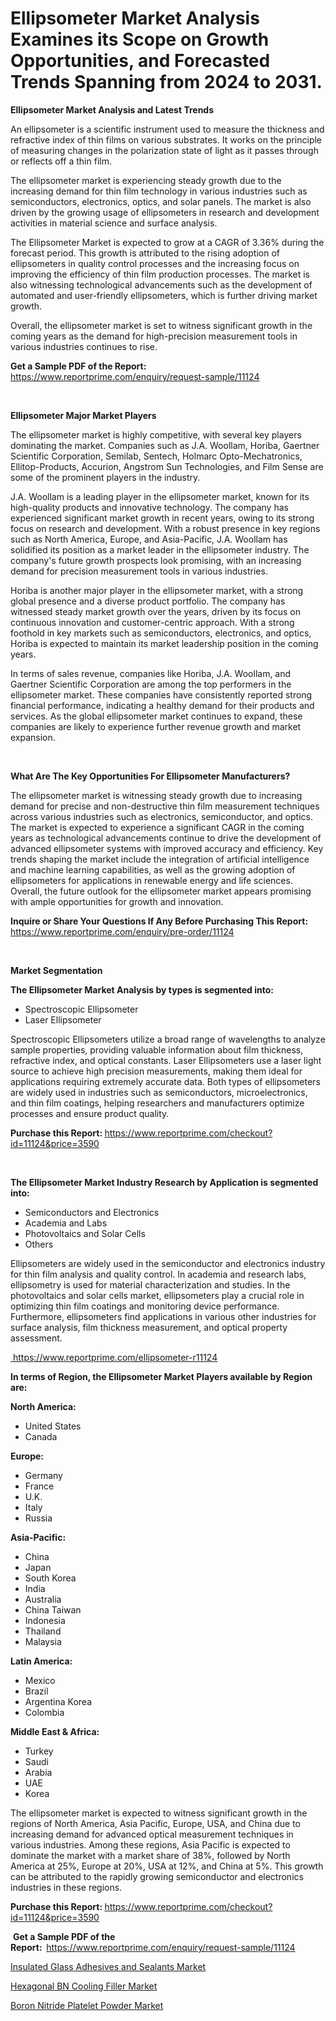 <p><h1>Ellipsometer Market Analysis Examines its Scope on Growth Opportunities, and Forecasted Trends Spanning from 2024 to 2031.</h1></p><p><strong>Ellipsometer Market Analysis and Latest Trends</strong></p>
<p><p>An ellipsometer is a scientific instrument used to measure the thickness and refractive index of thin films on various substrates. It works on the principle of measuring changes in the polarization state of light as it passes through or reflects off a thin film.</p><p>The ellipsometer market is experiencing steady growth due to the increasing demand for thin film technology in various industries such as semiconductors, electronics, optics, and solar panels. The market is also driven by the growing usage of ellipsometers in research and development activities in material science and surface analysis.</p><p>The Ellipsometer Market is expected to grow at a CAGR of 3.36% during the forecast period. This growth is attributed to the rising adoption of ellipsometers in quality control processes and the increasing focus on improving the efficiency of thin film production processes. The market is also witnessing technological advancements such as the development of automated and user-friendly ellipsometers, which is further driving market growth.</p><p>Overall, the ellipsometer market is set to witness significant growth in the coming years as the demand for high-precision measurement tools in various industries continues to rise.</p></p>
<p><strong>Get a Sample PDF of the Report:&nbsp;</strong> <a href="https://www.reportprime.com/enquiry/request-sample/11124">https://www.reportprime.com/enquiry/request-sample/11124</a></p>
<p>&nbsp;</p>
<p><strong>Ellipsometer Major Market Players</strong></p>
<p><p>The ellipsometer market is highly competitive, with several key players dominating the market. Companies such as J.A. Woollam, Horiba, Gaertner Scientific Corporation, Semilab, Sentech, Holmarc Opto-Mechatronics, Ellitop-Products, Accurion, Angstrom Sun Technologies, and Film Sense are some of the prominent players in the industry.</p><p>J.A. Woollam is a leading player in the ellipsometer market, known for its high-quality products and innovative technology. The company has experienced significant market growth in recent years, owing to its strong focus on research and development. With a robust presence in key regions such as North America, Europe, and Asia-Pacific, J.A. Woollam has solidified its position as a market leader in the ellipsometer industry. The company's future growth prospects look promising, with an increasing demand for precision measurement tools in various industries.</p><p>Horiba is another major player in the ellipsometer market, with a strong global presence and a diverse product portfolio. The company has witnessed steady market growth over the years, driven by its focus on continuous innovation and customer-centric approach. With a strong foothold in key markets such as semiconductors, electronics, and optics, Horiba is expected to maintain its market leadership position in the coming years.</p><p>In terms of sales revenue, companies like Horiba, J.A. Woollam, and Gaertner Scientific Corporation are among the top performers in the ellipsometer market. These companies have consistently reported strong financial performance, indicating a healthy demand for their products and services. As the global ellipsometer market continues to expand, these companies are likely to experience further revenue growth and market expansion.</p></p>
<p>&nbsp;</p>
<p><strong>What Are The Key Opportunities For Ellipsometer Manufacturers?</strong></p>
<p><p>The ellipsometer market is witnessing steady growth due to increasing demand for precise and non-destructive thin film measurement techniques across various industries such as electronics, semiconductor, and optics. The market is expected to experience a significant CAGR in the coming years as technological advancements continue to drive the development of advanced ellipsometer systems with improved accuracy and efficiency. Key trends shaping the market include the integration of artificial intelligence and machine learning capabilities, as well as the growing adoption of ellipsometers for applications in renewable energy and life sciences. Overall, the future outlook for the ellipsometer market appears promising with ample opportunities for growth and innovation.</p></p>
<p><strong>Inquire or Share Your Questions If Any Before Purchasing This Report:</strong> <a href="https://www.reportprime.com/enquiry/pre-order/11124">https://www.reportprime.com/enquiry/pre-order/11124</a></p>
<p>&nbsp;</p>
<p><strong>Market Segmentation</strong></p>
<p><strong>The Ellipsometer Market Analysis by types is segmented into:</strong></p>
<p><ul><li>Spectroscopic Ellipsometer</li><li>Laser Ellipsometer</li></ul></p>
<p><p>Spectroscopic Ellipsometers utilize a broad range of wavelengths to analyze sample properties, providing valuable information about film thickness, refractive index, and optical constants. Laser Ellipsometers use a laser light source to achieve high precision measurements, making them ideal for applications requiring extremely accurate data. Both types of ellipsometers are widely used in industries such as semiconductors, microelectronics, and thin film coatings, helping researchers and manufacturers optimize processes and ensure product quality.</p></p>
<p><strong>Purchase this Report:&nbsp;</strong><a href="https://www.reportprime.com/checkout?id=11124&price=3590">https://www.reportprime.com/checkout?id=11124&price=3590</a></p>
<p>&nbsp;</p>
<p><strong>The Ellipsometer Market Industry Research by Application is segmented into:</strong></p>
<p><ul><li>Semiconductors and Electronics</li><li>Academia and Labs</li><li>Photovoltaics and Solar Cells</li><li>Others</li></ul></p>
<p><p>Ellipsometers are widely used in the semiconductor and electronics industry for thin film analysis and quality control. In academia and research labs, ellipsometry is used for material characterization and studies. In the photovoltaics and solar cells market, ellipsometers play a crucial role in optimizing thin film coatings and monitoring device performance. Furthermore, ellipsometers find applications in various other industries for surface analysis, film thickness measurement, and optical property assessment.</p></p>
<p><a href="https://www.reportprime.com/ellipsometer-r11124">&nbsp;https://www.reportprime.com/ellipsometer-r11124</a></p>
<p><strong>In terms of Region, the Ellipsometer Market Players available by Region are:</strong></p>
<p>
    <p> <strong> North America: </strong>
        <ul>
            <li>United States</li>
            <li>Canada</li>
        </ul>
        </p> 
    <p> <strong> Europe: </strong>
        <ul>
            <li>Germany</li>
            <li>France</li>
            <li>U.K.</li>
            <li>Italy</li>
            <li>Russia</li>
        </ul>
        </p> 
    <p> <strong> Asia-Pacific: </strong>
        <ul>
            <li>China</li>
            <li>Japan</li>
            <li>South Korea</li>
            <li>India</li>
            <li>Australia</li>
            <li>China Taiwan</li>
            <li>Indonesia</li>
            <li>Thailand</li>
            <li>Malaysia</li>
        </ul>
        </p> 
    <p> <strong> Latin America: </strong>
        <ul>
            <li>Mexico</li>
            <li>Brazil</li>
            <li>Argentina Korea</li>
            <li>Colombia</li>
        </ul>
        </p> 
    <p> <strong> Middle East & Africa: </strong>
        <ul>
            <li>Turkey</li>
            <li>Saudi</li>
            <li>Arabia</li>
            <li>UAE</li>
            <li>Korea</li>
        </ul>
    </p>
    </p>
<p><p>The ellipsometer market is expected to witness significant growth in the regions of North America, Asia Pacific, Europe, USA, and China due to increasing demand for advanced optical measurement techniques in various industries. Among these regions, Asia Pacific is expected to dominate the market with a market share of 38%, followed by North America at 25%, Europe at 20%, USA at 12%, and China at 5%. This growth can be attributed to the rapidly growing semiconductor and electronics industries in these regions.</p></p>
<p><strong>Purchase this Report: </strong><a href="https://www.reportprime.com/checkout?id=11124&price=3590">https://www.reportprime.com/checkout?id=11124&price=3590</a></p>
<p>&nbsp;<strong>Get a Sample PDF of the Report:&nbsp;&nbsp;</strong><a href="https://www.reportprime.com/enquiry/request-sample/11124">https://www.reportprime.com/enquiry/request-sample/11124</a></p>
<p><strong></strong></p>
<p><p><a href="https://www.linkedin.com/pulse/insulated-glass-adhesives-sealants-market-size-trends-2vyxe?trackingId=6UXuambfX3xHXGZR2aSlNg%3D%3D">Insulated Glass Adhesives and Sealants Market</a></p><p><a href="https://www.linkedin.com/pulse/hexagonal-bn-cooling-filler-market-offer-valuable-insights-ysjfe?trackingId=GVg5MAP8nU1F0Gi3QKaFIg%3D%3D">Hexagonal BN Cooling Filler Market</a></p><p><a href="https://www.linkedin.com/pulse/boron-nitride-platelet-powder-market-size-growth-outlook-qnuue?trackingId=ekcTRhoZp5xeyGgmG%2FvBfA%3D%3D">Boron Nitride Platelet Powder Market</a></p></p>